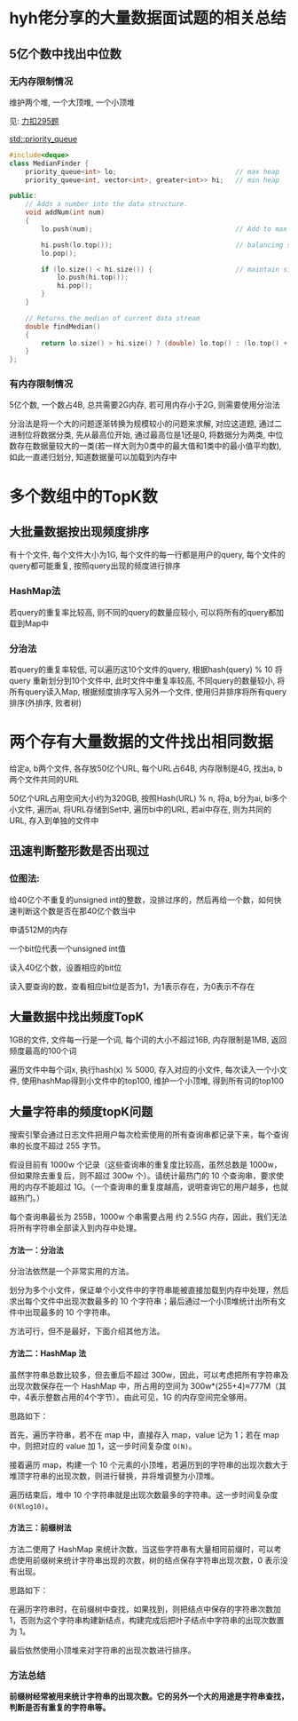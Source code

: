 # hyh佬分享的大量数据面试题的相关总结

## 5亿个数中找出中位数

### 无内存限制情况

维护两个堆, 一个大顶堆, 一个小顶堆

见: [力扣295题](https://leetcode-cn.com/problems/find-median-from-data-stream/)

[std::priority_queue](https://www.cplusplus.com/reference/queue/priority_queue/)

```c++
#include<deque>
class MedianFinder {
    priority_queue<int> lo;                              // max heap
    priority_queue<int, vector<int>, greater<int>> hi;   // min heap

public:
    // Adds a number into the data structure.
    void addNum(int num)
    {
        lo.push(num);                                    // Add to max heap

        hi.push(lo.top());                               // balancing step
        lo.pop();

        if (lo.size() < hi.size()) {                     // maintain size property
            lo.push(hi.top());
            hi.pop();
        }
    }

    // Returns the median of current data stream
    double findMedian()
    {
        return lo.size() > hi.size() ? (double) lo.top() : (lo.top() + hi.top()) * 0.5;
    }
};

```

###  有内存限制情况

5亿个数, 一个数占4B, 总共需要2G内存, 若可用内存小于2G, 则需要使用分治法

分治法是将一个大的问题逐渐转换为规模较小的问题来求解, 对应这道题, 通过二进制位将数据分类, 先从最高位开始, 通过最高位是1还是0, 将数据分为两类, 中位数存在数据量较大的一类(若一样大则为0类中的最大值和1类中的最小值平均数), 如此一直递归划分, 知道数据量可以加载到内存中

# 多个数组中的TopK数

## 大批量数据按出现频度排序

有十个文件, 每个文件大小为1G, 每个文件的每一行都是用户的query, 每个文件的query都可能重复, 按照query出现的频度进行排序

###  HashMap法

若query的重复率比较高, 则不同的query的数量应较小, 可以将所有的query都加载到Map中

###  分治法

若query的重复率较低, 可以遍历这10个文件的query, 根据hash(query) % 10 将 query 重新划分到10个文件中, 此时文件中重复率较高, 不同query的数量较小, 将所有query读入Map, 根据频度排序写入另外一个文件, 使用归并排序将所有query排序(外排序, 败者树)

# 两个存有大量数据的文件找出相同数据

给定a, b两个文件, 各存放50亿个URL, 每个URL占64B, 内存限制是4G, 找出a, b两个文件共同的URL

50亿个URL占用空间大小约为320GB, 按照Hash(URL) % n, 将a, b分为ai, bi多个小文件, 遍历ai, 将URL存储到Set中, 遍历bi中的URL, 若ai中存在, 则为共同的URL, 存入到单独的文件中

## 迅速判断整形数是否出现过

### 位图法:

给40亿个不重复的unsigned int的整数，没排过序的，然后再给一个数，如何快速判断这个数是否在那40亿个数当中

申请512M的内存

一个bit位代表一个unsigned int值

读入40亿个数，设置相应的bit位

读入要查询的数，查看相应bit位是否为1，为1表示存在，为0表示不存在

## 大量数据中找出频度TopK

1GB的文件, 文件每一行是一个词, 每个词的大小不超过16B, 内存限制是1MB, 返回频度最高的100个词

遍历文件中每个词x, 执行hash(x) % 5000, 存入对应的小文件, 每次读入一个小文件, 使用hashMap得到小文件中的top100, 维护一个小顶堆, 得到所有词的top100

## 大量字符串的频度topK问题

搜索引擎会通过日志文件把用户每次检索使用的所有查询串都记录下来，每个查询串的长度不超过 255 字节。

假设目前有 1000w 个记录（这些查询串的重复度比较高，虽然总数是 1000w，但如果除去重复后，则不超过 300w 个）。请统计最热门的 10 个查询串，要求使用的内存不能超过 1G。（一个查询串的重复度越高，说明查询它的用户越多，也就越热门。）

每个查询串最长为 255B，1000w 个串需要占用 约 2.55G 内存，因此，我们无法将所有字符串全部读入到内存中处理。

#### 方法一：分治法

分治法依然是一个非常实用的方法。

划分为多个小文件，保证单个小文件中的字符串能被直接加载到内存中处理，然后求出每个文件中出现次数最多的 10 个字符串；最后通过一个小顶堆统计出所有文件中出现最多的 10 个字符串。

方法可行，但不是最好，下面介绍其他方法。

#### 方法二：HashMap 法

虽然字符串总数比较多，但去重后不超过 300w，因此，可以考虑把所有字符串及出现次数保存在一个 HashMap 中，所占用的空间为 300w*(255+4)≈777M（其中，4表示整数占用的4个字节）。由此可见，1G 的内存空间完全够用。

思路如下：

首先，遍历字符串，若不在 map 中，直接存入 map，value 记为 1；若在 map 中，则把对应的 value 加 1，这一步时间复杂度 `O(N)`。

接着遍历 map，构建一个 10 个元素的小顶堆，若遍历到的字符串的出现次数大于堆顶字符串的出现次数，则进行替换，并将堆调整为小顶堆。

遍历结束后，堆中 10 个字符串就是出现次数最多的字符串。这一步时间复杂度 `O(Nlog10)`。

#### 方法三：前缀树法

方法二使用了 HashMap 来统计次数，当这些字符串有大量相同前缀时，可以考虑使用前缀树来统计字符串出现的次数，树的结点保存字符串出现次数，0 表示没有出现。

思路如下：

在遍历字符串时，在前缀树中查找，如果找到，则把结点中保存的字符串次数加 1，否则为这个字符串构建新结点，构建完成后把叶子结点中字符串的出现次数置为 1。

最后依然使用小顶堆来对字符串的出现次数进行排序。

### 方法总结

**前缀树经常被用来统计字符串的出现次数。它的另外一个大的用途是字符串查找，判断是否有重复的字符串等。**
